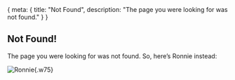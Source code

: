 <!-- Copyright © 2023 Samuel Justin Gabay
     Licensed under the GNU Affero Public License, Version 3 -->

<route>
{ meta: {
  title: "Not Found",
  description: "The page you were looking for was not found."
} }
</route>

## Not Found!

The page you were looking for was not found. So, here’s Ronnie instead:

![Ronnie](__ASSETS_BASE_URL/ronnie.png){.w75}
